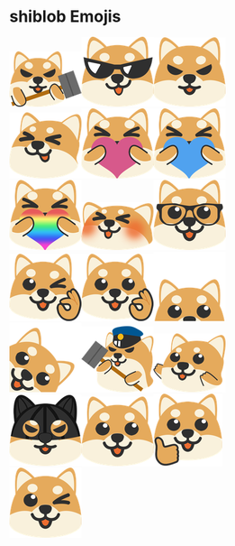 # shiblob Emojis

![shiblob-ban.png](shiblob-ban.png)![shiblob-cool.png](shiblob-cool.png)![shiblob-evil.png](shiblob-evil.png)![shiblob-happy.png](shiblob-happy.png)![shiblob-heart-1.png](shiblob-heart-1.png)![shiblob-heart-2.png](shiblob-heart-2.png)![shiblob-heart-3.png](shiblob-heart-3.png)![shiblob-melt.png](shiblob-melt.png)![shiblob-nerd.png](shiblob-nerd.png)![shiblob-ok-wink.png](shiblob-ok-wink.png)![shiblob-ok.png](shiblob-ok.png)![shiblob-peek.png](shiblob-peek.png)![shiblob-photo.png](shiblob-photo.png)![shiblob-police-ban.png](shiblob-police-ban.png)![shiblob-reach.png](shiblob-reach.png)![shiblob-robber.png](shiblob-robber.png)![shiblob-smile.png](shiblob-smile.png)![shiblob-thumbs-up.png](shiblob-thumbs-up.png)![shiblob-wink.png](shiblob-wink.png)